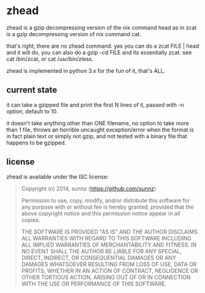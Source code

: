 zhead
=====
zhead is a gzip decompressing version of the nix command head
as in zcat is a gzip decompressing version of nix command cat.

that's right, there are no zhead command. yes you can do a zcat FILE | head
and it will do, you can also do a gzip -cd FILE and its essentially zcat.
see cat /bin/zcat, or cat /usr/bin/zless.

zhead is implemented in python 3.x for the fun of it, that's ALL.

## current state

it can take a gzipped file and print the first N
lines of it, passed with -n option, default to 10.

it doesn't take anything other than ONE filename,
no option to take more than 1 file,
throws an horrible uncaught exception/error when the format is in fact
plain text or simply not gzip, and not tested with a binary file
that happens to be gzipped.

## license

zhead is available under the ISC license:

> Copyright (c) 2014, sunnz (https://github.com/sunnz)
> 
> Permission to use, copy, modify, and/or distribute this software for any
> purpose with or without fee is hereby granted, provided that the above
> copyright notice and this permission notice appear in all copies.
> 
> THE SOFTWARE IS PROVIDED "AS IS" AND THE AUTHOR DISCLAIMS ALL WARRANTIES
> WITH REGARD TO THIS SOFTWARE INCLUDING ALL IMPLIED WARRANTIES OF
> MERCHANTABILITY AND FITNESS. IN NO EVENT SHALL THE AUTHOR BE LIABLE FOR
> ANY SPECIAL, DIRECT, INDIRECT, OR CONSEQUENTIAL DAMAGES OR ANY DAMAGES
> WHATSOEVER RESULTING FROM LOSS OF USE, DATA OR PROFITS, WHETHER IN AN
> ACTION OF CONTRACT, NEGLIGENCE OR OTHER TORTIOUS ACTION, ARISING OUT OF
> OR IN CONNECTION WITH THE USE OR PERFORMANCE OF THIS SOFTWARE.
